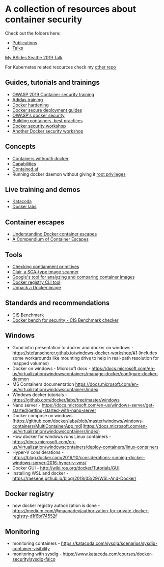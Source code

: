 # A collection of resources about container security

Check out the folders here:

* [Publications](Publications/)
* [Talks](Talks/)

[My BSides Seattle 2019 Talk](Talks/BSides%20SEA%202019%20-%20Containers%20with%20windows%2C%20elevators%20and%20backdoors.pdf)

For Kubernetes related resources check my [other repo](https://github.com/alexivkin/kubepwn)

## Guides, tutorials and trainings

* [OWASP 2019 Container security training](https://github.com/alexivkin/Container-Security-Training)
* [Adidas training](https://github.com/ContainerSolutions/adidas)
* [Docker hardening](https://www.secjuice.com/how-to-harden-docker-containers/)
* [Docker secure deployment guides](https://github.com/GDSSecurity/Docker-Secure-Deployment-Guidelines)
* [OWASP's docker security](https://github.com/OWASP/Docker-Security)
* [Building containers, best practices](http://docs.projectatomic.io/container-best-practices/)
* [Docker security workshop](https://github.com/wurstbrot/docker-security-workshop)
* [Another Docker security workshop](https://github.com/docker-training/security-workshop)

## Concepts

* [Containers withouth docker](https://raesene.github.io/blog/2018/08/05/Docker-Containers-Without-Docker/)
* [Capabilities](https://raesene.github.io/blog/2017/08/27/Linux-capabilities-and-when-to-drop-all/)
* [Contained.af](https://github.com/genuinetools/contained.af)
* Running docker daemon without giving it [root privileges](https://docs.docker.com/engine/security/rootless/)

## Live training and demos

* [Katacoda](https://www.katacoda.com/courses/docker-security/)
* [Docker labs](https://github.com/docker/labs)

## Container escapes

* [Understanding Docker container escapes](https://blog.trailofbits.com/2019/07/19/understanding-docker-container-escapes/)
* [A Compendium of Container Escapes](https://i.blackhat.com/USA-19/Thursday/us-19-Edwards-Compendium-Of-Container-Escapes.pdf)

## Tools

* [Checking contianment primitives](https://github.com/genuinetools/amicontained)
* [Clair, a SCA-type tmage scanner](https://github.com/coreos/clair)
* [Google's tool for analyzing and comparing container images](https://github.com/GoogleContainerTools/container-diff)
* [Docker registry CLI tool](https://github.com/genuinetools/reg)
* [Unpack a Docker image](https://github.com/larsks/undocker)

## Standards and recommendations

* [CIS Benchmark](https://www.cisecurity.org/benchmark/docker/)
* [Docker bench for security - CIS Benchmark checker](https://github.com/docker/docker-bench-security)

## Windows

* Good intro presentation to docker and docker on windows - <https://stefanscherer.github.io/windows-docker-workshop/#1> (includes some workarounds like mounting drive to help in real-path resolution for mapped volumes)
* Docker on windows - Microsoft docs - https://docs.microsoft.com/en-us/virtualization/windowscontainers/manage-docker/configure-docker-daemon
* MS Containers documentation <https://docs.microsoft.com/en-us/virtualization/windowscontainers/index>
* Windows docker tutorials - <https://github.com/docker/labs/tree/master/windows>
* Nano server - <https://docs.microsoft.com/en-us/windows-server/get-started/getting-started-with-nano-server>
* Docker compose on windows [https://github.com/docker/labs/blob/master/windows/windows-containers/MultiContainerApp.md](https://docs.microsoft.com/en-us/virtualization/windowscontainers/index)
* How docker for windows runs Linux containers - <https://docs.microsoft.com/en-us/virtualization/windowscontainers/deploy-containers/linux-containers>
* Hyper-V considerations -<https://blog.docker.com/2016/10/considerations-running-docker-windows-server-2016-hyper-v-vms/>
* Docker GUI - <http://wiki.ros.org/docker/Tutorials/GUI>
* Installing WSL and docker - https://raesene.github.io/blog/2018/03/29/WSL-And-Docker/

## Docker registry

* how docker registry authorization is done - https://medium.com/@maanadev/authorization-for-private-docker-registry-d1f6bf74552f

## Monitoring

* monitoring containers - https://katacoda.com/sysdig/scenarios/sysdig-container-visibility
* monitoring with sysdig - https://www.katacoda.com/courses/docker-security/sysdig-falco
